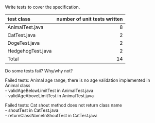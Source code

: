 Write tests to cover the specification. 

|test class| number of unit tests written|
|:-|-:|
|AnimalTest.java  |8|  
|CatTest.java     |2| 
|DogeTest.java    |2| 
|HedgehogTest.java |2|  
|Total|14|


Do some tests fail? Why/why not?

Failed tests: Animal age range, there is no age validation implemented in Animal class  
    - validAgeBelowLimitTest in AnimalTest.java  
    - validAgeAboveLimitTest in AnimalTest.java   

Failed tests: Cat shout method does not return class name     
    - shoutTest in CatTest.java    
    - returnClassNameInShoutTest in CatTest.java  


